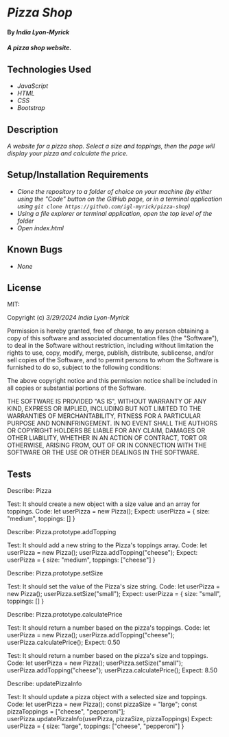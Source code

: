 # _Pizza Shop_

#### By _**India Lyon-Myrick**_

#### _A pizza shop website._

## Technologies Used

* _JavaScript_
* _HTML_
* _CSS_
* _Bootstrap_

## Description

_A website for a pizza shop. Select a size and toppings, then the page will display your pizza and calculate the price._

## Setup/Installation Requirements

* _Clone the repository to a folder of choice on your machine (by either using the "Code" button on the GitHub page, or in a terminal application using `git clone https://github.com/igl-myrick/pizza-shop`)_
* _Using a file explorer or terminal application, open the top level of the folder_
* _Open index.html_

## Known Bugs

* _None_

## License

MIT:

Copyright (c) _3/29/2024_ _India Lyon-Myrick_

Permission is hereby granted, free of charge, to any person obtaining a copy of this software and associated documentation files (the "Software"), to deal in the Software without restriction, including without limitation the rights to use, copy, modify, merge, publish, distribute, sublicense, and/or sell copies of the Software, and to permit persons to whom the Software is furnished to do so, subject to the following conditions:

The above copyright notice and this permission notice shall be included in all copies or substantial portions of the Software.

THE SOFTWARE IS PROVIDED "AS IS", WITHOUT WARRANTY OF ANY KIND, EXPRESS OR IMPLIED, INCLUDING BUT NOT LIMITED TO THE WARRANTIES OF MERCHANTABILITY, FITNESS FOR A PARTICULAR PURPOSE AND NONINFRINGEMENT. IN NO EVENT SHALL THE AUTHORS OR COPYRIGHT HOLDERS BE LIABLE FOR ANY CLAIM, DAMAGES OR OTHER LIABILITY, WHETHER IN AN ACTION OF CONTRACT, TORT OR OTHERWISE, ARISING FROM, OUT OF OR IN CONNECTION WITH THE SOFTWARE OR THE USE OR OTHER DEALINGS IN THE SOFTWARE.

## Tests

Describe: Pizza

Test: It should create a new object with a size value and an array for toppings.
Code: let userPizza = new Pizza();
Expect: userPizza = { size: "medium", toppings: [] }

Describe: Pizza.prototype.addTopping

Test: It should add a new string to the Pizza's toppings array.
Code: 
let userPizza = new Pizza();
userPizza.addTopping("cheese");
Expect: userPizza = { size: "medium", toppings: ["cheese"] }

Describe: Pizza.prototype.setSize

Test: It should set the value of the Pizza's size string.
Code:
let userPizza = new Pizza();
userPizza.setSize("small");
Expect: userPizza = { size: "small", toppings: [] }

Describe: Pizza.prototype.calculatePrice

Test: It should return a number based on the pizza's toppings.
Code: 
let userPizza = new Pizza();
userPizza.addTopping("cheese");
userPizza.calculatePrice();
Expect: 0.50

Test: It should return a number based on the pizza's size and toppings.
Code: 
let userPizza = new Pizza();
userPizza.setSize("small");
userPizza.addTopping("cheese");
userPizza.calculatePrice();
Expect: 8.50

Describe: updatePizzaInfo

Test: It should update a pizza object with a selected size and toppings.
Code:
let userPizza = new Pizza();
const pizzaSize = "large";
const pizzaToppings = ["cheese", "pepperoni"];
userPizza.updatePizzaInfo(userPizza, pizzaSize, pizzaToppings)
Expect: userPizza = { size: "large", toppings: ["cheese", "pepperoni"] }